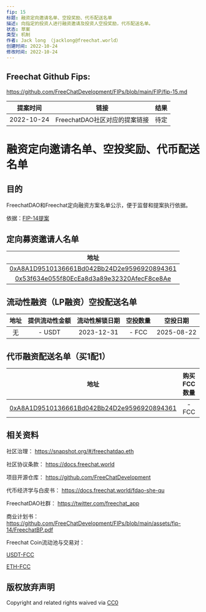 ```yaml
---
fip: 15
标题: 融资定向邀请名单、空投奖励、代币配送名单
描述: 向指定的投资人进行融资邀请及投资人空投奖励，代币配送名单。
状态: 草案
类型: 机制
作者: Jack long （jacklong@freechat.world）
创建时间: 2022-10-24
修改时间: 2022-10-24
---
```


## Freechat Github Fips: 

https://github.com/FreeChatDevelopment/FIPs/blob/main/FIP/fip-15.md


  | 提案时间 | 链接 | 结果 |
  |:-:|:-:|:-:|
  |2022-10-24|FreechatDAO社区对应的提案链接|待定|

# 融资定向邀请名单、空投奖励、代币配送名单

## 目的
FreechatDAO和Freechat定向融资方案名单公示，便于监督和提案执行依据。

依据：[FIP-14提案](https://github.com/FreeChatDevelopment/FIPs/blob/main/FIP/fip-14.md)

## 定向募资邀请人名单
|地址| 
|:-:|
|[0xA8A1D9510136661Bd042Bb24D2e9596920894361](https://etherscan.io/address/0xa8a1d9510136661bd042bb24d2e9596920894361)|
|[0x53f634e055f80EcEa8d3a89e32320AfecF8ce8Ae](https://etherscan.io/address/0x53f634e055f80EcEa8d3a89e32320AfecF8ce8Ae)|

## 流动性融资（LP融资）空投配送名单
|地址|提供流动性金额|流动性解锁日期|空投数量|空投日期|
|:-:|:----------:|:----------:|:----:|:----:|
| 无 | - USDT | 2023-12-31 | - FCC | 2025-08-22 |

## 代币融资配送名单（买1配1）
|地址|购买FCC数量|购买部分解锁日期|配送数量|配送日期|
|:-:|:----------:|:----------:|:----:|:----:|
|[0xA8A1D9510136661Bd042Bb24D2e9596920894361](https://etherscan.io/address/0xa8a1d9510136661bd042bb24d2e9596920894361)| - FCC | 2023-12-31 | - FCC | 2025-08-22 |

## 相关资料

社区治理：
https://snapshot.org/#/freechatdao.eth

社区协议条款：
https://docs.freechat.world

项目开源仓库：
https://github.com/FreeChatDevelopment

代币经济学与白皮书：
https://docs.freechat.world/fdao-she-qu

FreechatDAO社群：
https://twitter.com/freechat_app

商业计划书：https://github.com/FreeChatDevelopment/FIPs/blob/main/assets/fip-14/FreechatBP.pdf

Freechat Coin流动池与交易对：

[USDT-FCC](https://info.uniswap.org/#/pools/0x03de8b89caa2bbe8bf09979d370aaf08a35cbfa1)

[ETH-FCC](https://info.uniswap.org/#/pools/0xf9c97668f97160b18c87a40ea26c0c87e9becc8d)

## 版权放弃声明
Copyright and related rights waived via [CC0](https://github.com/ethereum/EIPs/blob/master/LICENSE.md)